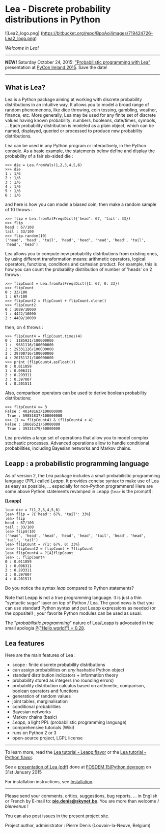 # Lea - Discrete probability distributions in Python #

![Lea2_logo.png] (https://bitbucket.org/repo/BpoAoj/images/719424726-Lea2_logo.png)

_Welcome in Lea!_

---

**NEW!** Saturday October 24, 2015: ["Probabilistic programming with Lea"](http://lanyrd.com/2015/pyconie/sdrkdr/) presentation at [PyCon Ireland 2015](http://python.ie/pycon-2015/). Save the date!

---

## What is Lea?

Lea is a Python package aiming at working with discrete probability distributions in an intuitive way. It allows you to model a broad range of random phenomenons, like dice throwing, coin tossing, gambling, weather, finance, etc. More generally, Lea may be used for any finite set of discrete values having known probability: numbers, booleans, date/times, symbols, … Each probability distribution is modeled as a plain object, which can be named, displayed, queried or processed to produce new probability distributions.

Lea can be used in any Python program or interactively, in the Python console. As a basic example, the statements below define and display the probability of a fair six-sided die :

```
>>> die = Lea.fromVals(1,2,3,4,5,6)
>>> die
1 : 1/6
2 : 1/6
3 : 1/6
4 : 1/6
5 : 1/6
6 : 1/6
```

and here is how you can model a biased coin, then make a random sample of 10 throws :

```
>>> flip = Lea.fromValFreqsDict({'head': 67, 'tail': 33})
>>> flip 
head : 67/100
tail : 33/100
>>> flip.random(10)
('head', 'head', 'tail', 'head', 'head', 'head', 'head', 'tail', 'head', 'head')
```

Lea allows you to compute new probability distributions from existing ones, by using different transformation means: arithmetic operators, logical operators, functions, conditions and cartesian product. For example, this is how you can count the probability distribution of number of 'heads' on 2 throws :

```
>>> flipCount = Lea.fromValFreqsDict({1: 67, 0: 33})
>>> flipCount
0 : 33/100
1 : 67/100
>>> flipCount2 = flipCount + flipCount.clone()
>>> flipCount2
0 : 1089/10000
1 : 4422/10000
2 : 4489/10000
```
then, on 4 throws :
```
>>> flipCount4 = flipCount.times(4)
0 :  1185921/100000000
1 :  9631116/100000000
2 : 29331126/100000000
3 : 39700716/100000000
4 : 20151121/100000000
>>> print (flipCount4.asFloat())
0 : 0.011859
1 : 0.096311
2 : 0.293311
3 : 0.397007
4 : 0.201511
```

Also, comparison operators can be used to derive boolean probability distributions:

```
>>> flipCount4 >= 3
False : 40148163/100000000
 True : 59851837/100000000
>>> (1 <= flipCount4) & (flipCount4 < 4)
False : 10668521/50000000
 True : 39331479/50000000
```

Lea provides a large set of operations that allow you to model complex stochastic processes. Advanced operations allow to handle conditional probabilities, including Bayesian networks and Markov chains.

## Leapp : a probabilistic programming language

As of version 2, the Lea package includes a small probabilistic programming language (PPL) called _Leapp_. It provides concise syntax to make use of Lea as easy as possible, … especially for non-Python programmers! Here are some above Python statements revamped in Leapp (`lea>` is the prompt!):

**[Leapp]**
```
lea> die = ?(1,2,3,4,5,6)
lea> flip = ?{'head': 67%, 'tail': 33%}
lea> flip 
head : 67/100
tail : 33/100
lea> flip$(10)
('head', 'head', 'head', 'head', 'head', 'tail', 'head', 'head', 'tail', 'tail')
lea> flipCount = ?{1: 67%, 0: 33%}
lea> flipCount2 = flipCount + ?flipCount
lea> flipCount4 = ?[4]flipCount
lea> :. flipCount4 
0 : 0.011859
1 : 0.096311
2 : 0.293311
3 : 0.397007
4 : 0.201511
```

Do you notice the syntax _leap_ compared to Python statements?

Note that Leapp is not a true programming language. It is just a thin "syntactic sugar" layer on top of Python / Lea. The good news is that you can use standard Python syntax and put Leapp expressions as needed (or the opposite!) ; your favorite Python modules can be used as usual.

The "_probabilistic programming_" nature of Lea/Leapp is advocated in the small apologia  [P("Hello world!") = 0.28](https://bitbucket.org/piedenis/lea/wiki/LeappPPLHelloWorld).

## Lea features

Here are the main features of Lea :

  * scope : finite discrete probability distributions
  * can assign probabilities on _any_ hashable Python object
  * standard distribution indicators + information theory
  * probability stored as integers (no rounding errors)
  * probability distribution calculus based on arithmetic, comparison, boolean operators and functions
  * generation of random values
  * joint tables, marginalisation
  * conditional probabilities
  * Bayesian networks
  * Markov chains (basic)
  * _Leapp_, a light PPL (probabilistic programming language)
  * comprehensive tutorials (Wiki)
  * runs on Python 2 or 3
  * open-source project, LGPL license

---

To learn more, read the [Lea tutorial - Leapp flavor](https://bitbucket.org/piedenis/lea/wiki/LeappTutorial0) or the [Lea tutorial - Python flavor](https://bitbucket.org/piedenis/lea/wiki/LeaPyTutorial0).

See a [presentation of Lea (pdf)](https://bitbucket.org/piedenis/lea/raw/5efd5fe01d059000585bfdc5d7b3693cc8942626/images/Lea_FOSDEM15.pdf) done at [FOSDEM 15/Python devroom](https://fosdem.org/2015/schedule/track/python/) on 31st January 2015


For installation instructions, see [Installation](https://bitbucket.org/piedenis/lea/wiki/Installation).


---


Please send your comments, critics, suggestions, bug reports, … in English or French by E-mail to: **pie.denis@skynet.be**. You are more than welcome / _bienvenus_ !

You can also post issues in the present project site.

Project author, administrator : Pierre Denis (Louvain-la-Neuve, Belgium)